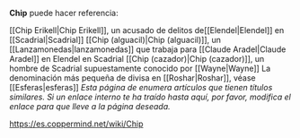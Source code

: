 **Chip** puede hacer referencia:

[[Chip Erikell\|Chip Erikell]], un acusado de delitos de[[Elendel\|Elendel]] en [[Scadrial\|Scadrial]]
[[Chip (alguacil)\|Chip (alguacil)]], un [[Lanzamonedas\|lanzamonedas]] que trabaja para [[Claude Aradel\|Claude Aradel]] en Elendel en Scadrial
[[Chip (cazador)\|Chip (cazador)]], un hombre de Scadrial supuestamente conocido por [[Wayne\|Wayne]]
La denominación más pequeña de divisa en [[Roshar\|Roshar]], véase [[Esferas\|esferas]]
*Esta página de  enumera artículos que tienen títulos similares.  Si un enlace interno te ha traído hasta aquí, por favor, modifica el enlace para que lleve a la página deseada.*



https://es.coppermind.net/wiki/Chip
